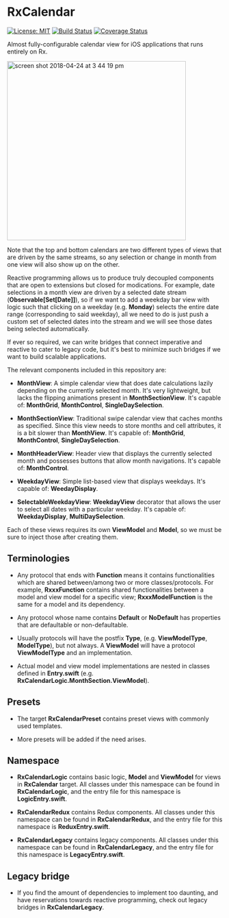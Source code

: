 # RxCalendar

[![License: MIT](https://img.shields.io/badge/License-MIT-yellow.svg)](https://opensource.org/licenses/MIT)
[![Build Status](https://travis-ci.org/protoman92/RxCalendar-Swift.svg?branch=master)](https://travis-ci.org/protoman92/RxCalendar-Swift)
[![Coverage Status](https://coveralls.io/repos/github/protoman92/RxCalendar-Swift/badge.svg?branch=master&dummy=false)](https://coveralls.io/github/protoman92/RxCalendar-Swift?branch=master&dummy=false)

Almost fully-configurable calendar view for iOS applications that runs entirely on Rx.

<img width="418" alt="screen shot 2018-04-24 at 3 44 19 pm" src="https://user-images.githubusercontent.com/12141908/39176228-851bc97e-47d6-11e8-9ac0-6b65e8ca6d14.png">

Note that the top and bottom calendars are two different types of views that are driven by the same streams, so any selection or change in month from one view will also show up on the other.

Reactive programming allows us to produce truly decoupled components that are open to extensions but closed for modications. For example, date selections in a month view are driven by a selected date stream (**Observable[Set[Date]]**), so if we want to add a weekday bar view with logic such that clicking on a weekday (e.g. **Monday**) selects the entire date range (corresponding to said weekday), all we need to do is just push a custom set of selected dates into the stream and we will see those dates being selected automatically.

If ever so required, we can write bridges that connect imperative and reactive to cater to legacy code, but it's best to minimize such bridges if we want to build scalable applications.

The relevant components included in this repository are:

- **MonthView**: A simple calendar view that does date calculations lazily depending on the currently selected month. It's very lightweight, but lacks the flipping animations present in **MonthSectionView**. It's capable of: **MonthGrid**, **MonthControl**, **SingleDaySelection**.

- **MonthSectionView**: Traditional swipe calendar view that caches months as specified. Since this view needs to store months and cell attributes, it is a bit slower than **MonthView**. It's capable of: **MonthGrid**, **MonthControl**, **SingleDaySelection**.

- **MonthHeaderView**: Header view that displays the currently selected month and possesses buttons that allow month navigations. It's capable of: **MonthControl**.

- **WeekdayView**: Simple list-based view that displays weekdays. It's capable of: **WeedayDisplay**.

- **SelectableWeekdayView**: **WeekdayView** decorator that allows the user to select all dates with a particular weekday. It's capable of: **WeekdayDisplay**, **MultiDaySelection**. 

Each of these views requires its own **ViewModel** and **Model**, so we must be sure to inject those after creating them.

## Terminologies

- Any protocol that ends with **Function** means it contains functionalities which are shared between/among two or more classes/protocols. For example, **RxxxFunction** contains shared functionalities between a model and view model for a specific view; **RxxxModelFunction** is the same for a model and its dependency.

- Any protocol whose name contains **Default** or **NoDefault** has properties that are defaultable or non-defaultable.

- Usually protocols will have the postfix **Type**, (e.g. **ViewModelType**, **ModelType**), but not always. A **ViewModel** will have a protocol **ViewModelType** and an implementation.

- Actual model and view model implementations are nested in classes defined in **Entry.swift** (e.g. **RxCalendarLogic.MonthSection.ViewModel**).

## Presets

- The target **RxCalendarPreset** contains preset views with commonly used templates.

- More presets will be added if the need arises.

## Namespace

- **RxCalendarLogic** contains basic logic, **Model** and **ViewModel** for views in **RxCalendar** target. All classes under this namespace can be found in **RxCalendarLogic**, and the entry file for this namespace is **LogicEntry.swift**.

- **RxCalendarRedux** contains Redux components. All classes under this namespace can be found in **RxCalendarRedux**, and the entry file for this namespace is **ReduxEntry.swift**.

- **RxCalendarLegacy** contains legacy components. All classes under this namespace can be found in **RxCalendarLegacy**, and the entry file for this namespace is **LegacyEntry.swift**.

## Legacy bridge

- If you find the amount of dependencies to implement too daunting, and have reservations towards reactive programming, check out legacy bridges in **RxCalendarLegacy**.
